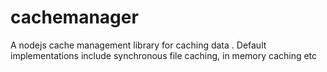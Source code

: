 # cachemanager
A nodejs cache management library for caching data . Default implementations include synchronous file caching, in memory caching etc
